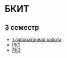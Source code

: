 # БКИТ
## 3 семестр
  + [1 лабораторная работа](https://github.com/irina88-il/BKIT_3sem/tree/main/БКИТ_ЛР/lab1/)
  + [РК1](https://github.com/irina88-il/BKIT_3sem/tree/main/RK1/)
  + [РК2](https://github.com/irina88-il/BKIT_3sem/tree/main/RK1/)
  
